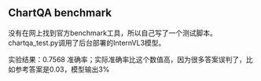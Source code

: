 ## ChartQA benchmark

没有在网上找到官方benchmark工具，所以自己写了一个测试脚本。  
chartqa_test.py调用了后台部署的InternVL3模型。

实验结果：0.7568 准确率；实际准确率比这个数值高，因为很多答案误判了，比如参考答案是0.03，模型输出3%